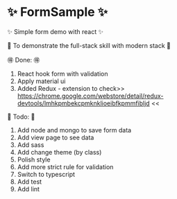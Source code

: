 # :sparkles: FormSample :sparkles:
:sparkles: Simple form demo with react :sparkles:

:japanese_ogre: To demonstrate the full-stack skill with modern stack :japanese_ogre:

:ideograph_advantage: Done: :ideograph_advantage:

1. React hook form with validation
2. Apply material ui
3. Added Redux - extension to check>> https://chrome.google.com/webstore/detail/redux-devtools/lmhkpmbekcpmknklioeibfkpmmfibljd <<

:muscle: Todo: :muscle:
1. Add node and mongo to save form data
2. Add view page to see data
3. Add sass 
4. Add change theme (by class)
5. Polish style
6. Add more strict rule for validation 
7. Switch to typescript
8. Add test
9. Add lint


